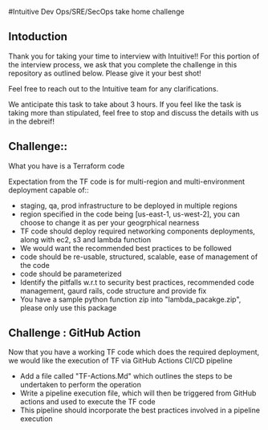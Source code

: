 #Intuitive Dev Ops/SRE/SecOps take home challenge

## Intoduction
Thank you for taking your time to interview with Intuitive!! For this portion of the interview process, we ask that you complete the challenge in this repository as outlined below. Please give it your best shot! 

Feel free to reach out to the Intuitive team for any clarifications.

We anticipate this task to take about 3 hours. If you feel like the task is taking more than stipulated, feel free to stop and discuss the details with us in the debreif!

## Challenge::

What you have is a Terraform code

Expectation from the TF code is for multi-region and multi-environment deployment capable of::
- staging, qa, prod infrastructure to be deployed in multiple regions
- region specified in the code being [us-east-1, us-west-2], you can choose to change it as per your geogrphical nearness
- TF code should deploy required networking components deployments, along with ec2, s3 and lambda function 
- We would want the recommended best practices to be followed 
- code should be re-usable, structured, scalable, ease of management of the code
- code should be parameterized
- Identify the pitfalls w.r.t to security best practices, recommended code management, gaurd rails, code structure and provide fix 
- You have a sample python function zip into "lambda_pacakge.zip", please only use this package 

## Challenge : GitHub Action 

Now that you have a working TF code which does the required deployment, we would like the execution of TF via GitHub Actions CI/CD pipeline 

- Add a file called "TF-Actions.Md" which outlines the steps to be undertaken to perform the operation 
- Write a pipeline execution file, which will then be triggered from GitHub actions and used to execute the TF code 
- This pipeline should incorporate the best practices involved in a pipeline execution 